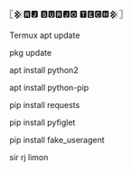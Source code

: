 𓊈𒆜🆁🅹 🆂🆄🆁🅹🅾 🆃🅴🅲🅷𒆜𓊉


Termux
apt update

pkg update

apt install python2

apt install python-pip

pip install requests

pip install pyfiglet

pip install fake_useragent

sir rj limon
